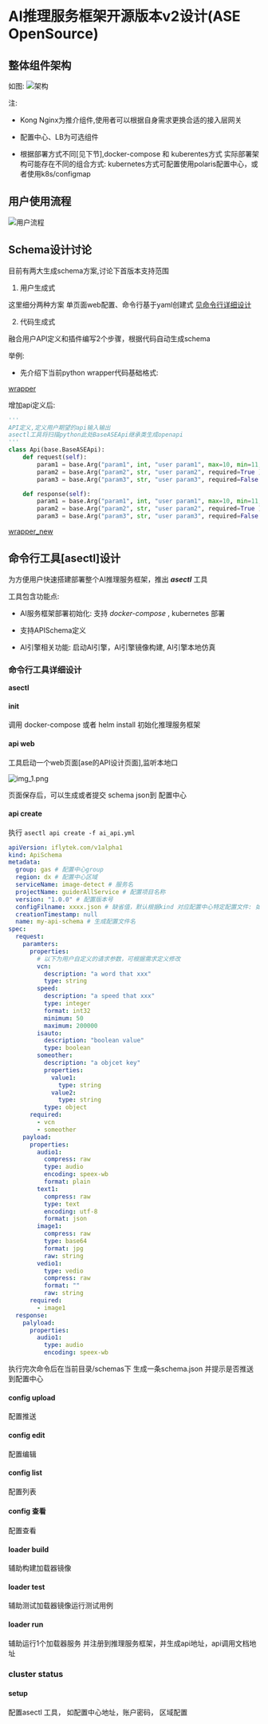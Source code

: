 # AI推理服务框架开源版本v2设计(ASE OpenSource)


## 整体组件架构

如图: ![架构](athena.png)


注:

* Kong Nginx为推介组件,使用者可以根据自身需求更换合适的接入层网关

* 配置中心、LB为可选组件

* 根据部署方式不同[见下节],docker-compose 和 kuberentes方式 实际部署架构可能存在不同的组合方式: kubernetes方式可配置使用polaris配置中心，或者使用k8s/configmap


## 用户使用流程

![用户流程](usage.png)

## Schema设计讨论

目前有两大生成schema方案,讨论下首版本支持范围

1. 用户生成式

这里细分两种方案 单页面web配置、命令行基于yaml创建式 [见命令行详细设计](#命令行工具详细设计)

2. 代码生成式

融合用户API定义和插件编写2个步骤，根据代码自动生成schema

举例: 

* 先介绍下当前python wrapper代码基础格式:

[wrapper](wrapper/wrapper.py)

增加api定义后:
```python
'''
API定义,定义用户期望的api输入输出
asectl工具将扫描python此处BaseASEApi继承类生成openapi
'''
class Api(base.BaseASEApi):
	def request(self):
	    param1 = base.Arg("param1", int, "user param1", max=10, min=11, required=True )
	    param2 = base.Arg("param2", str, "user param2", required=True )
	    param3 = base.Arg("param3", str, "user param3", required=False )

    def response(self):
        param1 = base.Arg("param1", int, "user param1", max=10, min=11, required=True )
        param2 = base.Arg("param2", str, "user param2", required=True )
        param3 = base.Arg("param3", str, "user param3", required=False )

```

[wrapper_new](wrapper/wrapper_new.py)


## 命令行工具[asectl]设计


为方便用户快速搭建部署整个AI推理服务框架，推出 ***asectl*** 工具

工具包含功能点:

* AI服务框架部署初始化: 支持 *docker-compose* , kubernetes 部署

* 支持APISchema定义

* AI引擎相关功能: 启动AI引擎，AI引擎镜像构建, AI引擎本地仿真


### 命令行工具详细设计

**asectl**

#### init

调用 docker-compose 或者 helm install 初始化推理服务框架

#### api web

工具启动一个web页面[ase的API设计页面],监听本地口

![img_1.png](api_design.png)

页面保存后，可以生成或者提交 schema json到 配置中心

#### api create

执行 `asectl api create -f ai_api.yml`

```yaml
apiVersion: iflytek.com/v1alpha1
kind: ApiSchema
metadata:
  group: gas # 配置中心group
  region: dx # 配置中心区域
  serviceName: image-detect # 服务名
  projectName: guiderAllService # 配置项目名称
  version: "1.0.0" # 配置版本号
  configFilname: xxxx.json # 缺省值，默认根据kind 对应配置中心特定配置文件: 如webgate的配置文件
  creationTimestamp: null
  name: my-api-schema # 生成配置文件名
spec:
  request:
    paramters:
      properties:
        # 以下为用户自定义的请求参数，可根据需求定义修改
        vcn: 
          description: "a word that xxx"
          type: string
        speed:
          description: "a speed that xxx"
          type: integer
          format: int32
          minimum: 50
          maximum: 200000
        isauto:
          description: "boolean value"
          type: boolean
        someother:
          description: "a objcet key"
          properties:
            value1:
              type: string
            value2: 
              type: string
          type: object
      required:
        - vcn
        - someother
    payload:
      properties:
        audio1:
          compress: raw
          type: audio
          encoding: speex-wb
          format: plain
        text1:
          compress: raw
          type: text
          encoding: utf-8
          format: json
        image1:
          compress: raw
          type: base64
          format: jpg
          raw: string
        vedio1:
          type: vedio
          compress: raw
          format: ""
          raw: string
      required:
        - image1
  response:
    palyload:
      properties:
        audio1:
          type: audio
          encoding: speex-wb

```

执行完次命令后在当前目录/schemas下 生成一条schema.json 并提示是否推送到配置中心


#### config upload
配置推送

#### config edit
配置编辑

#### config list
配置列表

#### config 查看
配置查看


#### loader build
辅助构建加载器镜像

#### loader test
辅助测试加载器镜像运行测试用例

#### loader run
辅助运行1个加载器服务 并注册到推理服务框架，并生成api地址，api调用文档地址

### cluster status


#### setup

配置asectl 工具， 如配置中心地址，账户密码， 区域配置


